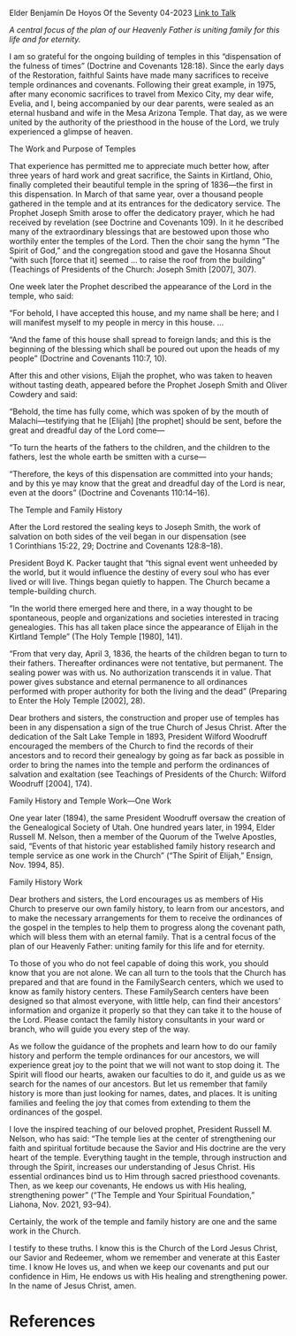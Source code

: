 Elder Benjamín De Hoyos
Of the Seventy
04-2023
[Link to Talk](https://www.churchofjesuschrist.org/study/general-conference/2023/04/28de-hoyos?lang=eng)

_A central focus of the plan of our Heavenly Father is uniting family for this life and for eternity._

I am so grateful for the ongoing building of temples in this “dispensation of the fulness of times” (Doctrine and Covenants 128:18). Since the early days of the Restoration, faithful Saints have made many sacrifices to receive temple ordinances and covenants. Following their great example, in 1975, after many economic sacrifices to travel from Mexico City, my dear wife, Evelia, and I, being accompanied by our dear parents, were sealed as an eternal husband and wife in the Mesa Arizona Temple. That day, as we were united by the authority of the priesthood in the house of the Lord, we truly experienced a glimpse of heaven.





The Work and Purpose of Temples



That experience has permitted me to appreciate much better how, after three years of hard work and great sacrifice, the Saints in Kirtland, Ohio, finally completed their beautiful temple in the spring of 1836—the first in this dispensation. In March of that same year, over a thousand people gathered in the temple and at its entrances for the dedicatory service. The Prophet Joseph Smith arose to offer the dedicatory prayer, which he had received by revelation (see Doctrine and Covenants 109). In it he described many of the extraordinary blessings that are bestowed upon those who worthily enter the temples of the Lord. Then the choir sang the hymn “The Spirit of God,” and the congregation stood and gave the Hosanna Shout “with such [force that it] seemed … to raise the roof from the building” (Teachings of Presidents of the Church: Joseph Smith [2007], 307).

One week later the Prophet described the appearance of the Lord in the temple, who said:

“For behold, I have accepted this house, and my name shall be here; and I will manifest myself to my people in mercy in this house. …

“And the fame of this house shall spread to foreign lands; and this is the beginning of the blessing which shall be poured out upon the heads of my people” (Doctrine and Covenants 110:7, 10).

After this and other visions, Elijah the prophet, who was taken to heaven without tasting death, appeared before the Prophet Joseph Smith and Oliver Cowdery and said:

“Behold, the time has fully come, which was spoken of by the mouth of Malachi—testifying that he [Elijah] [the prophet] should be sent, before the great and dreadful day of the Lord come—

“To turn the hearts of the fathers to the children, and the children to the fathers, lest the whole earth be smitten with a curse—

“Therefore, the keys of this dispensation are committed into your hands; and by this ye may know that the great and dreadful day of the Lord is near, even at the doors” (Doctrine and Covenants 110:14–16).







The Temple and Family History



After the Lord restored the sealing keys to Joseph Smith, the work of salvation on both sides of the veil began in our dispensation (see 1 Corinthians 15:22, 29; Doctrine and Covenants 128:8–18).

President Boyd K. Packer taught that “this signal event went unheeded by the world, but it would influence the destiny of every soul who has ever lived or will live. Things began quietly to happen. The Church became a temple-building church.

“In the world there emerged here and there, in a way thought to be spontaneous, people and organizations and societies interested in tracing genealogies. This has all taken place since the appearance of Elijah in the Kirtland Temple” (The Holy Temple [1980], 141).

“From that very day, April 3, 1836, the hearts of the children began to turn to their fathers. Thereafter ordinances were not tentative, but permanent. The sealing power was with us. No authorization transcends it in value. That power gives substance and eternal permanence to all ordinances performed with proper authority for both the living and the dead” (Preparing to Enter the Holy Temple [2002], 28).

Dear brothers and sisters, the construction and proper use of temples has been in any dispensation a sign of the true Church of Jesus Christ. After the dedication of the Salt Lake Temple in 1893, President Wilford Woodruff encouraged the members of the Church to find the records of their ancestors and to record their genealogy by going as far back as possible in order to bring the names into the temple and perform the ordinances of salvation and exaltation (see Teachings of Presidents of the Church: Wilford Woodruff [2004], 174).







Family History and Temple Work—One Work



One year later (1894), the same President Woodruff oversaw the creation of the Genealogical Society of Utah. One hundred years later, in 1994, Elder Russell M. Nelson, then a member of the Quorum of the Twelve Apostles, said, “Events of that historic year established family history research and temple service as one work in the Church” (“The Spirit of Elijah,” Ensign, Nov. 1994, 85).







Family History Work



Dear brothers and sisters, the Lord encourages us as members of His Church to preserve our own family history, to learn from our ancestors, and to make the necessary arrangements for them to receive the ordinances of the gospel in the temples to help them to progress along the covenant path, which will bless them with an eternal family. That is a central focus of the plan of our Heavenly Father: uniting family for this life and for eternity.

To those of you who do not feel capable of doing this work, you should know that you are not alone. We can all turn to the tools that the Church has prepared and that are found in the FamilySearch centers, which we used to know as family history centers. These FamilySearch centers have been designed so that almost everyone, with little help, can find their ancestors’ information and organize it properly so that they can take it to the house of the Lord. Please contact the family history consultants in your ward or branch, who will guide you every step of the way.

As we follow the guidance of the prophets and learn how to do our family history and perform the temple ordinances for our ancestors, we will experience great joy to the point that we will not want to stop doing it. The Spirit will flood our hearts, awaken our faculties to do it, and guide us as we search for the names of our ancestors. But let us remember that family history is more than just looking for names, dates, and places. It is uniting families and feeling the joy that comes from extending to them the ordinances of the gospel.

I love the inspired teaching of our beloved prophet, President Russell M. Nelson, who has said: “The temple lies at the center of strengthening our faith and spiritual fortitude because the Savior and His doctrine are the very heart of the temple. Everything taught in the temple, through instruction and through the Spirit, increases our understanding of Jesus Christ. His essential ordinances bind us to Him through sacred priesthood covenants. Then, as we keep our covenants, He endows us with His healing, strengthening power” (“The Temple and Your Spiritual Foundation,” Liahona, Nov. 2021, 93–94).

Certainly, the work of the temple and family history are one and the same work in the Church.

I testify to these truths. I know this is the Church of the Lord Jesus Christ, our Savior and Redeemer, whom we remember and venerate at this Easter time. I know He loves us, and when we keep our covenants and put our confidence in Him, He endows us with His healing and strengthening power. In the name of Jesus Christ, amen.

# References
